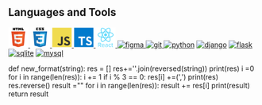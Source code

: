 # 

## Languages and Tools

<a href="https://www.w3.org/html/" target="_blank" rel="noreferrer"> <img src="https://raw.githubusercontent.com/devicons/devicon/master/icons/html5/html5-original-wordmark.svg" alt="html5" width="40" height="40"/> </a><a href="https://www.w3schools.com/css/" target="_blank" rel="noreferrer"> <img src="https://raw.githubusercontent.com/devicons/devicon/master/icons/css3/css3-original-wordmark.svg" alt="css3" width="40" height="40"/> </a>
<a href="https://developer.mozilla.org/en-US/docs/Web/JavaScript" target="_blank" rel="noreferrer"> <img src="https://raw.githubusercontent.com/devicons/devicon/master/icons/javascript/javascript-original.svg" alt="javascript" width="40" height="40"/> </a>
<a href="https://www.typescriptlang.org/" target="_blank" rel="noreferrer"> <img src="https://raw.githubusercontent.com/devicons/devicon/master/icons/typescript/typescript-original.svg" alt="typescript" width="40" height="40"/> </a>
<a href="https://reactjs.org/" target="_blank" rel="noreferrer"> <img src="https://raw.githubusercontent.com/devicons/devicon/master/icons/react/react-original-wordmark.svg" alt="react" width="40" height="40"/> </a>
<a href="https://www.figma.com/" target="_blank" rel="noreferrer"> <img src="https://www.vectorlogo.zone/logos/figma/figma-icon.svg" alt="figma" width="40" height="40"/> </a>
<a href="https://git-scm.com/" target="_blank" rel="noreferrer"> <img src="https://www.vectorlogo.zone/logos/git-scm/git-scm-icon.svg" alt="git" width="40" height="40"/> </a>
<a href="https://www.python.org/" target="_blank" rel="noreferrer" ><img src="https://www.vectorlogo.zone/logos/python/python-icon.svg" alt="python" width="40" height="40"/></a>
<a href="https://www.djangoproject.com/" target="_blank" rel="noreferrer" ><img src="https://www.vectorlogo.zone/logos/djangoproject/djangoproject-icon.svg" alt="django" width="40" height="40"/></a>
<a href="https://flask.palletsprojects.com/" target="_blank" rel="noreferrer" ><img src="https://www.vectorlogo.zone/logos/pocoo_flask/pocoo_flask-icon.svg" alt="flask" width="40" height="40"/></a>
<a href="https://www.sqlite.org/" target="_blank" rel="noreferrer" ><img src="https://www.vectorlogo.zone/logos/sqlite/sqlite-icon.svg" alt="sqlite" width="40" height="40"/></a>
<a href="https://www.mysql.com/" target="_blank" rel="noreferrer" ><img src="https://www.vectorlogo.zone/logos/mysql/mysql-icon.svg" alt="mysql" width="40" height="40"/></a>

def new_format(string):
    res = []
    res+=''.join(reversed(string))
    print(res)
    i =0
    for i in range(len(res)):
        i += 1
        if i % 3 == 0:
            res[i] +=(',')
    print(res)
    res.reverse()
    result =""
    for i in range(len(res)):
        result += res[i]
    print(result)
    return result



